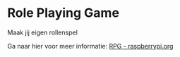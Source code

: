 # Role Playing Game

Maak jij eigen rollenspel

Ga naar hier voor meer informatie: [RPG - raspberrypi.org](https://projects.raspberrypi.org/nl-NL/projects/rpg/0)
